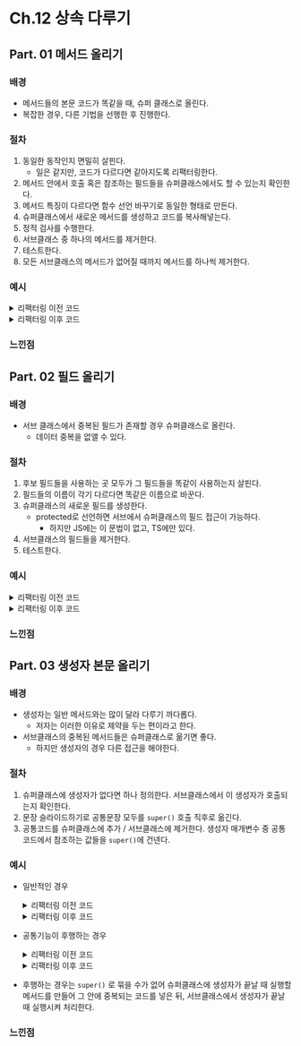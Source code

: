# Ch.12 상속 다루기

## Part. 01 메서드 올리기

### 배경

- 메서드들의 본문 코드가 똑같을 때, 슈퍼 클래스로 올린다.
- 복잡한 경우, 다른 기법을 선행한 후 진행한다.

### 절차

1. 동일한 동작인지 면밀히 살핀다.
   - 일은 같지만, 코드가 다르다면 같아지도록 리팩터링한다.
2. 메서드 안에서 호출 혹은 참조하는 필드들을 슈퍼클래스에서도 할 수 있는지 확인한다.
3. 메서드 특징이 다르다면 함수 선언 바꾸기로 동일한 형태로 만든다.
4. 슈퍼클래스에서 새로운 메서드를 생성하고 코드를 복사해넣는다.
5. 정적 검사를 수행한다.
6. 서브클래스 중 하나의 메서드를 제거한다.
7. 테스트한다.
8. 모든 서브클래스의 메서드가 없어질 때까지 메서드를 하나씩 제거한다.

### 예시

<details><summary>리팩터링 이전 코드</summary>
<div markdown="1">

```
  class Party {}

  class Employee extends Party {
    get monthlyCost() {
      return 3000;
    }
    get annualCost() {
      return this.monthlyCost * 12;
    }
  }

  class Department extends Party {
    get monthlyCost() {
      return 8000;
    }
    get totalAnnualCost() {
      return this.monthlyCost * 12;
    }
  }
```

</div>
</details>

<details><summary>리팩터링 이후 코드</summary>
<div markdown="1">

```
  class Party {
    get monthlyCost() {
      throw new Error("서브클래스를 참조해야 합니다.");
    }
    get annualCost() {
      return this.monthlyCost * 12;
    }
  }

  class Employee extends Party {
    get monthlyCost() {
      return 3000;
    }
  }

  class Department extends Party {
    get monthlyCost() {
      return 8000;
    }
  }
```

</div>
</details>

### 느낀점

## Part. 02 필드 올리기

### 배경

- 서브 클래스에서 중복된 필드가 존재할 경우 슈퍼클래스로 올린다.
  - 데이터 중복을 없앨 수 있다.

### 절차

1. 후보 필드들을 사용하는 곳 모두가 그 필드들을 똑같이 사용하는지 살핀다.
2. 필드들의 이름이 각기 다르다면 똑같은 이름으로 바꾼다.
3. 슈퍼클래스의 새로운 필드를 생성한다.
   - protected로 선언하면 서브에서 슈퍼클래스의 필드 접근이 가능하다.
     - 하지만 JS에는 이 문법이 없고, TS에만 있다.
4. 서브클래스의 필드들을 제거한다.
5. 테스트한다.

### 예시

<details><summary>리팩터링 이전 코드</summary>
<div markdown="1">

```

class Employee {}

class Salesperson extends Employee {
  name = "Invidam";
}

class Engineer extends Employee {
  name = "Invidam";
}
```

</div>
</details>

<details><summary>리팩터링 이후 코드</summary>
<div markdown="1">

```
class Employee {
  name = "Invidam";
}

class Salesperson extends Employee {
  //   name = "Invidam";
}

class Engineer extends Employee {
  //   name = "Invidam";
}

```

</div>
</details>

### 느낀점

## Part. 03 생성자 본문 올리기

### 배경

- 생성자는 일반 메서드와는 많이 달라 다루기 까다롭다.
  - 저자는 이러한 이유로 제약을 두는 편이라고 한다.
- 서브클래스의 중복된 메서드들은 슈퍼클래스로 옮기면 좋다.
  - 하지만 생성자의 경우 다른 접근을 해야한다.

### 절차

1. 슈퍼클래스에 생성자가 없다면 하나 정의한다. 서브클래스에서 이 생성자가 호출되는지 확인한다.
2. 문장 슬라이드하기로 공통문장 모두를 `super()` 호출 직후로 옮긴다.
3. 공통코드를 슈퍼클래스에 추가 / 서브클래스에 제거한다. 생성자 매개변수 중 공통 코드에서 참조하는 값들을 `super()`에 건넨다.

### 예시

- 일반적인 경우
    <details><summary>리팩터링 이전 코드</summary>
    <div markdown="1">

  ```
    class Party {}

    class Employee extends Party {
      constructor(name, id, monthlyCost) {
        super();

        this._name = name;
        this._id = id;
        this._monthlyCost = monthlyCost;
      }
    }

    class Department extends Party {
      constructor(name, staff) {
        super();

        this._name = name;
        this._staff = staff;
      }
    }

  ```

    </div>
    </details>

    <details><summary>리팩터링 이후 코드</summary>
    <div markdown="1">

  ```
    class Party {
      constructor(name) {
        this._name = name;
      }
    }

    class Employee extends Party {
      constructor(name, id, monthlyCost) {
        super(name);

        this._id = id;
        this._monthlyCost = monthlyCost;
      }
    }

    class Department extends Party {
      constructor(name, staff) {
        super(name);
        this._staff = staff;
      }
    }

  ```

    </div>
    </details>

- 공통기능이 후행하는 경우
    <details><summary>리팩터링 이전 코드</summary>
    <div markdown="1">

  ```
  /**
   * 예시: 공통 코드가 나중에 올 때
   */
  class Employee {
    constructor(name) {
      this._name = name;
    }

    get isPrivileged() {}

    assignCar() {}
  }

  class Manager extends Employee {
    constructor(name, grade) {
      super(name);

      this._grade = grade;

      if (this.isPrivileged) {
        // 모든 서브 클래스가 수행
        this.assignCar();
      }
    }

    get isPrivileged() {
      return this._grade > 4;
    }
  }

  ```

    </div>
    </details>

    <details><summary>리팩터링 이후 코드</summary>
    <div markdown="1">

  ```
  /**
   * 예시: 공통 코드가 나중에 올 때
   */
  class Employee {
    constructor(name) {
      this._name = name;
    }

    get isPrivileged() {}
    finishConstruction() {
      if (this.isPrivileged) {
        // 모든 서브 클래스가 수행
        this.assignCar();
      }
    }
    assignCar() {}
  }

  class Manager extends Employee {
    constructor(name, grade) {
      super(name);

      this._grade = grade;
    }

    get isPrivileged() {
      return this._grade > 4;
    }
  }

  ```

    </div>
    </details>

- 후행하는 경우는 `super()` 로 묶을 수가 없어 슈퍼클래스에 생성자가 끝날 때 실행할 메서드를 만들어 그 안에 중복되는 코드를 넣은 뒤, 서브클래스에서 생성자가 끝날 때 실행시켜 처리한다.

### 느낀점
